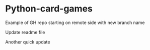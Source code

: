 # Python-card-games
Example of GH repo starting on remote side with new branch name

Update readme file

Another quick update